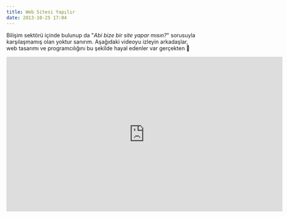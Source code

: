 ```yaml
---
title: Web Sitesi Yapılır
date: 2013-10-25 17:04
---
```


Bilişim sektörü içinde bulunup da "*Abi bize bir site yapar mısın?*" sorusuyla karşılaşmamış olan yoktur sanırım. Aşağıdaki videoyu izleyin arkadaşlar, web tasarımı ve programcılığını bu şekilde hayal edenler var gerçekten 🙂

<iframe width="720" height="405" src="https://www.youtube.com/embed/glR6Eardt0I" frameborder="0" allowfullscreen></iframe>
